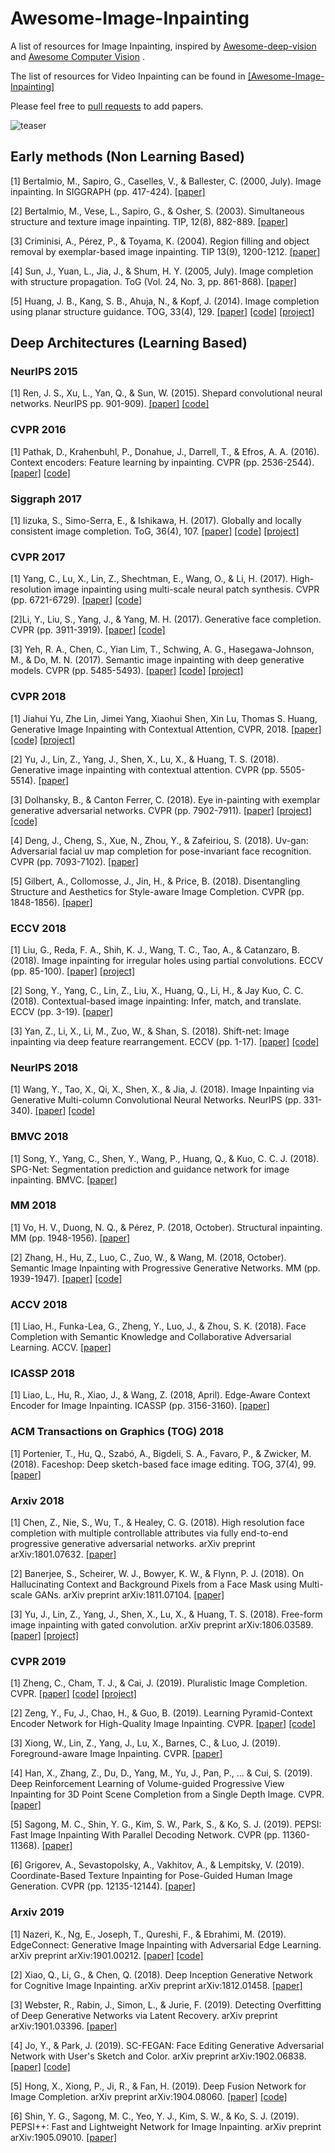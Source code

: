 # Awesome-Image-Inpainting
A list of resources for Image Inpainting, inspired by [Awesome-deep-vision](https://github.com/kjw0612/awesome-deep-vision) and [Awesome Computer Vision](https://github.com/jbhuang0604/awesome-computer-vision) .

The list of resources for Video Inpainting can be found in [[Awesome-Image-Inpainting]](https://github.com/1900zyh/Awesome-Video-Inapinting)

Please feel free to [pull requests](https://github.com/1900zyh/Awesome-Image-Inpainting/pulls) to add papers.

![teaser](https://github.com/pathak22/context-encoder/blob/master/images/teaser.jpg "Sample inpainting results on held-out images")





## Early methods (Non Learning Based)
[1] Bertalmio, M., Sapiro, G., Caselles, V., & Ballester, C. (2000, July). Image inpainting. In SIGGRAPH (pp. 417-424). [[paper]](http://www.dtic.upf.edu/~mbertalmio/bertalmi.pdf)  

[2] Bertalmio, M., Vese, L., Sapiro, G., & Osher, S. (2003). Simultaneous structure and texture image inpainting. TIP, 12(8), 882-889. [[paper]](http://www.math.ucla.edu/~lvese/PAPERS/01217265.pdf)

[3] Criminisi, A., Pérez, P., & Toyama, K. (2004). Region filling and object removal by exemplar-based image inpainting. TIP 13(9), 1200-1212. [[paper]](http://www.irisa.fr/vista/Papers/2004_ip_criminisi.pdf)

[4] Sun, J., Yuan, L., Jia, J., & Shum, H. Y. (2005, July). Image completion with structure propagation. ToG (Vol. 24, No. 3, pp. 861-868). [[paper]](http://webee.technion.ac.il/cgm/Computer-Graphics-Multimedia/Undergraduate-Projects/2009/ImageCompletion/ImageCompletion_SIGGRAPH05.pdf)

[5] Huang, J. B., Kang, S. B., Ahuja, N., & Kopf, J. (2014). Image completion using planar structure guidance. TOG, 33(4), 129. [[paper]](https://www.microsoft.com/en-us/research/wp-content/uploads/2017/01/structure_completion_small.pdf) [[code]](https://github.com/jbhuang0604/StructCompletion) [[project]](https://sites.google.com/site/jbhuang0604/publications/struct_completion)



## Deep Architectures (Learning Based)

### NeurIPS 2015
[1] Ren, J. S., Xu, L., Yan, Q., & Sun, W. (2015). Shepard convolutional neural networks. NeurIPS pp. 901-909). [[paper]](https://papers.nips.cc/paper/5774-shepard-convolutional-neural-networks.pdf) [[code]](https://github.com/jimmy-ren/vcnn_double-bladed/tree/master/applications/Shepard_CNN)


### CVPR 2016
[1] Pathak, D., Krahenbuhl, P., Donahue, J., Darrell, T., & Efros, A. A. (2016). Context encoders: Feature learning by inpainting. CVPR (pp. 2536-2544). [[paper]](https://arxiv.org/abs/1604.07379) [[code]](https://github.com/pathak22/context-encoder)


### Siggraph 2017
[1] Iizuka, S., Simo-Serra, E., & Ishikawa, H. (2017). Globally and locally consistent image completion. ToG, 36(4), 107. [[paper]](http://hi.cs.waseda.ac.jp/~iizuka/projects/completion/data/completion_sig2017.pdf) [[code]](https://github.com/satoshiiizuka/siggraph2017_inpainting) [[project]](http://hi.cs.waseda.ac.jp/~iizuka/projects/completion/en/)


### CVPR 2017
[1] Yang, C., Lu, X., Lin, Z., Shechtman, E., Wang, O., & Li, H. (2017). High-resolution image inpainting using multi-scale neural patch synthesis. CVPR (pp. 6721-6729). [[paper]](https://arxiv.org/abs/1611.09969) [[code]](https://github.com/leehomyc/Faster-High-Res-Neural-Inpainting)

[2]Li, Y., Liu, S., Yang, J., & Yang, M. H. (2017). Generative face completion. CVPR (pp. 3911-3919). [[paper]](http://openaccess.thecvf.com/content_cvpr_2017/papers/Li_Generative_Face_Completion_CVPR_2017_paper.pdf) [[code]](https://github.com/Yijunmaverick/GenerativeFaceCompletion)

[3] Yeh, R. A., Chen, C., Yian Lim, T., Schwing, A. G., Hasegawa-Johnson, M., & Do, M. N. (2017). Semantic image inpainting with deep generative models. CVPR (pp. 5485-5493). [[paper]](http://openaccess.thecvf.com/content_cvpr_2017/papers/Yeh_Semantic_Image_Inpainting_CVPR_2017_paper.pdf) [[code]](https://github.com/moodoki/semantic_image_inpainting) [[project]](http://www.isle.illinois.edu/~yeh17/projects/semantic_inpaint/index.html)


### CVPR 2018
[1] Jiahui Yu, Zhe Lin, Jimei Yang, Xiaohui Shen, Xin Lu, Thomas S. Huang, Generative Image Inpainting with Contextual Attention, CVPR, 2018. [[paper]](https://arxiv.org/abs/1801.07892) [[code]](https://github.com/JiahuiYu/generative_inpainting)  [[project]](http://jiahuiyu.com/deepfill/)

[2] Yu, J., Lin, Z., Yang, J., Shen, X., Lu, X., & Huang, T. S. (2018). Generative image inpainting with contextual attention. CVPR (pp. 5505-5514). [[paper]](http://openaccess.thecvf.com/content_cvpr_2018/papers/Sun_Natural_and_Effective_CVPR_2018_paper.pdf)

[3] Dolhansky, B., & Canton Ferrer, C. (2018). Eye in-painting with exemplar generative adversarial networks. CVPR (pp. 7902-7911). [[paper]](http://openaccess.thecvf.com/content_cvpr_2018/papers/Dolhansky_Eye_In-Painting_With_CVPR_2018_paper.pdf) [[project]](https://bdol.github.io/exemplar_gans/) [[code]](https://github.com/bdol/exemplar_gans)

[4] Deng, J., Cheng, S., Xue, N., Zhou, Y., & Zafeiriou, S. (2018). Uv-gan: Adversarial facial uv map completion for pose-invariant face recognition. CVPR (pp. 7093-7102). [[paper]](http://openaccess.thecvf.com/content_cvpr_2018/papers/Deng_UV-GAN_Adversarial_Facial_CVPR_2018_paper.pdf)

[5] Gilbert, A., Collomosse, J., Jin, H., & Price, B. (2018). Disentangling Structure and Aesthetics for Style-aware Image Completion. CVPR (pp. 1848-1856). [[paper]](http://openaccess.thecvf.com/content_cvpr_2018/papers/Gilbert_Disentangling_Structure_and_CVPR_2018_paper.pdf)


### ECCV 2018
[1] Liu, G., Reda, F. A., Shih, K. J., Wang, T. C., Tao, A., & Catanzaro, B. (2018). Image inpainting for irregular holes using partial convolutions. ECCV (pp. 85-100). [[paper]](https://arxiv.org/abs/1804.07723) [[project]](http://masc.cs.gmu.edu/wiki/partialconv)

[2] Song, Y., Yang, C., Lin, Z., Liu, X., Huang, Q., Li, H., & Jay Kuo, C. C. (2018). Contextual-based image inpainting: Infer, match, and translate. ECCV (pp. 3-19). [[paper]](https://arxiv.org/abs/1711.08590)

[3] Yan, Z., Li, X., Li, M., Zuo, W., & Shan, S. (2018). Shift-net: Image inpainting via deep feature rearrangement. ECCV (pp. 1-17). [[paper]](https://arxiv.org/abs/1801.09392v2) [[code]](https://github.com/Zhaoyi-Yan/Shift-Net)


### NeurIPS 2018
[1] Wang, Y., Tao, X., Qi, X., Shen, X., & Jia, J. (2018). Image Inpainting via Generative Multi-column Convolutional Neural Networks. NeurIPS (pp. 331-340). [[paper]](https://arxiv.org/abs/1810.08771) [[code]](https://github.com/shepnerd/inpainting_gmcnn)


### BMVC 2018
[1] Song, Y., Yang, C., Shen, Y., Wang, P., Huang, Q., & Kuo, C. C. J. (2018). SPG-Net: Segmentation prediction and guidance network for image inpainting. BMVC. [[paper]](https://arxiv.org/abs/1805.03356)


### MM 2018
[1] Vo, H. V., Duong, N. Q., & Pérez, P. (2018, October). Structural inpainting. MM (pp. 1948-1956). [[paper]](https://arxiv.org/abs/1803.10348)

[2] Zhang, H., Hu, Z., Luo, C., Zuo, W., & Wang, M. (2018, October). Semantic Image Inpainting with Progressive Generative Networks. MM (pp. 1939-1947). [[paper]](https://dl.acm.org/citation.cfm?id=3240625) [[code]](https://github.com/crashmoon/Progressive-Generative-Networks)


### ACCV 2018
[1] Liao, H., Funka-Lea, G., Zheng, Y., Luo, J., & Zhou, S. K. (2018). Face Completion with Semantic Knowledge and Collaborative Adversarial Learning. ACCV. [[paper]](https://arxiv.org/pdf/1812.03252.pdf)


### ICASSP 2018
[1] Liao, L., Hu, R., Xiao, J., & Wang, Z. (2018, April). Edge-Aware Context Encoder for Image Inpainting. ICASSP (pp. 3156-3160). [[paper]](http://mirlab.org/conference_papers/International_Conference/ICASSP%202018/pdfs/0003156.pdf)


### ACM Transactions on Graphics (TOG) 2018
[1] Portenier, T., Hu, Q., Szabó, A., Bigdeli, S. A., Favaro, P., & Zwicker, M. (2018). Faceshop: Deep sketch-based face image editing. TOG, 37(4), 99. [[paper]](https://arxiv.org/abs/1804.08972)


### Arxiv 2018
[1] Chen, Z., Nie, S., Wu, T., & Healey, C. G. (2018). High resolution face completion with multiple controllable attributes via fully end-to-end progressive generative adversarial networks. arXiv preprint arXiv:1801.07632. [[paper]](https://arxiv.org/pdf/1812.01458.pdf)

[2] Banerjee, S., Scheirer, W. J., Bowyer, K. W., & Flynn, P. J. (2018). On Hallucinating Context and Background Pixels from a Face Mask using Multi-scale GANs. arXiv preprint arXiv:1811.07104. [[paper]](https://arxiv.org/pdf/1811.07104.pdf)

[3] Yu, J., Lin, Z., Yang, J., Shen, X., Lu, X., & Huang, T. S. (2018). Free-form image inpainting with gated convolution. arXiv preprint arXiv:1806.03589. [[paper]](https://arxiv.org/abs/1806.03589) [[project]](http://jiahuiyu.com/deepfill2/)


### CVPR 2019
[1] Zheng, C., Cham, T. J., & Cai, J. (2019). Pluralistic Image Completion. CVPR. [[paper]](https://arxiv.org/abs/1903.04227) [[code]](https://github.com/lyndonzheng/Pluralistic-Inpainting) [[project]](http://www.chuanxiaz.com/publication/pluralistic/)

[2] Zeng, Y., Fu, J., Chao, H., & Guo, B. (2019). Learning Pyramid-Context Encoder Network for High-Quality Image Inpainting. CVPR. [[paper]](https://arxiv.org/abs/1904.07475) [[code]](https://github.com/researchmm/PEN-Net-for-Inpainting)

[3] Xiong, W., Lin, Z., Yang, J., Lu, X., Barnes, C., & Luo, J. (2019). Foreground-aware Image Inpainting. CVPR. [[paper]](https://arxiv.org/abs/1901.05945)

[4] Han, X., Zhang, Z., Du, D., Yang, M., Yu, J., Pan, P., ... & Cui, S. (2019). Deep Reinforcement Learning of Volume-guided Progressive View Inpainting for 3D Point Scene Completion from a Single Depth Image. CVPR. [[paper]](https://arxiv.org/pdf/1903.04019.pdf)

[5] Sagong, M. C., Shin, Y. G., Kim, S. W., Park, S., & Ko, S. J. (2019). PEPSI: Fast Image Inpainting With Parallel Decoding Network. CVPR (pp. 11360-11368). [[paper]](http://openaccess.thecvf.com/content_CVPR_2019/papers/Sagong_PEPSI__Fast_Image_Inpainting_With_Parallel_Decoding_Network_CVPR_2019_paper.pdf)

[6] Grigorev, A., Sevastopolsky, A., Vakhitov, A., & Lempitsky, V. (2019). Coordinate-Based Texture Inpainting for Pose-Guided Human Image Generation. CVPR (pp. 12135-12144). [[paper]](https://arxiv.org/abs/1811.11459)



### Arxiv 2019 
[1] Nazeri, K., Ng, E., Joseph, T., Qureshi, F., & Ebrahimi, M. (2019). EdgeConnect: Generative Image Inpainting with Adversarial Edge Learning. arXiv preprint arXiv:1901.00212. [[paper]](http://arxiv.org/abs/1901.00212) [[code]](https://github.com/knazeri/edge-connect)

[2] Xiao, Q., Li, G., & Chen, Q. (2018). Deep Inception Generative Network for Cognitive Image Inpainting. arXiv preprint arXiv:1812.01458. [[paper]]( https://arxiv.org/pdf/1812.01458.pdf)

[3] Webster, R., Rabin, J., Simon, L., & Jurie, F. (2019). Detecting Overfitting of Deep Generative Networks via Latent Recovery. arXiv preprint arXiv:1901.03396. [[paper]](https://arxiv.org/pdf/1901.03396.pdf)

[4] Jo, Y., & Park, J. (2019). SC-FEGAN: Face Editing Generative Adversarial Network with User's Sketch and Color. arXiv preprint arXiv:1902.06838. [[paper]](https://arxiv.org/abs/1902.06838) [[code]](https://github.com/JoYoungjoo/SC-FEGAN)

[5] Hong, X., Xiong, P., Ji, R., & Fan, H. (2019). Deep Fusion Network for Image Completion. arXiv preprint arXiv:1904.08060. [[paper]](https://arxiv.org/abs/1904.08060) [[code]](https://github.com/hughplay/DFNet)

[6] Shin, Y. G., Sagong, M. C., Yeo, Y. J., Kim, S. W., & Ko, S. J. (2019). PEPSI++: Fast and Lightweight Network for Image Inpainting. arXiv preprint arXiv:1905.09010. [[paper]](https://arxiv.org/pdf/1905.09010.pdf)

